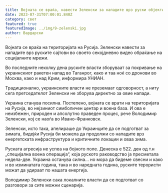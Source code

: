 ```yaml
---
title: Војната се враќа, навести Зеленски за нападите врз руски објекти
date: 2023-07-31T07:00:01.840Z
category: свет
featured: true
featuredImage: ../img/9-zelenski.jpg
author: Вардарски
---
```

Војната се враќа на територијата на Русија. Зеленски навести за нападите врз руските сајтови во своето секојдневно видео обраќање на социјалните мрежи.

Во последните неколку дена руските власти зборуваат за покривање на украинскиот ракетен напад во Таганрог, како и таа ноќ со дронови во Москва, како и над Крим, информира УНИАН.

Традиционално, украинските власти не преземаат одговорност, а ниту сега претседателот Зеленски не зборува директно за овие напади.

Украина станува посилна. Постепено, војната се врати на територијата на Русија, во нејзиниот симболичен центар и воена база. И ова е неизбежен, природен и апсолутно праведен процес, рече Володимир Зеленски, кој се наоѓа во Ивано-Франковск.

Зеленски, исто така, апелираше до Украинците да се подготват за зимата, бидејќи Русија би можела да продолжи со нападите врз енергетската инфраструктура и критичните локации и оваа зима.

Руската агресија не успеа на бојното поле. Денеска е 522. ден од т.н „специјална воена операција“, која руското раководство ја пресметала недела-две. Украина останува силна... но мора да бидеме свесни и како и во изминатата година, така и во наредната година, руските терористи можат да удираат по нашата енергија.

Володимир Зеленски сака локалните власти да се подготват со разговори за сите можни сценарија.